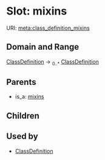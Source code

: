
# Slot: mixins




URI: [meta:class_definition_mixins](https://w3id.org/biolink/biolinkml/meta/class_definition_mixins)

## Domain and Range

[ClassDefinition](ClassDefinition.md) ->  <sub>0..*</sub> [ClassDefinition](ClassDefinition.md)

## Parents

 *  is_a: [mixins](mixins.md)

## Children


## Used by

 * [ClassDefinition](ClassDefinition.md)
